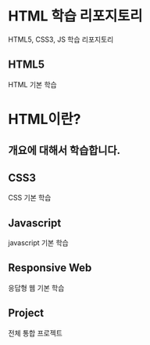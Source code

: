 # HTML 학습 리포지토리
HTML5, CSS3, JS 학습 리포지토리

## HTML5 
HTML 기본 학습

HTML이란?
==
개요에 대해서 학습합니다.
------

## CSS3
CSS 기본 학습

## Javascript
javascript 기본 학습

## Responsive Web
응답형 웹 기본 학습

## Project
전체 통합 프로젝트
